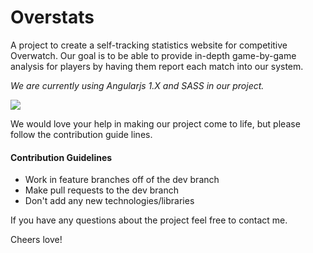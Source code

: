 # Overstats

A project to create a self-tracking statistics website for competitive Overwatch. Our goal is to be able to provide in-depth game-by-game analysis for players by having them report each match into our system.

*We are currently using Angularjs 1.X and SASS in our project.*

![](https://github.com/Jaredk3nt/Overstats/currentBuild.png)

We would love your help in making our project come to life, but please follow the contribution guide lines.

#### Contribution Guidelines

- Work in feature branches off of the dev branch
- Make pull requests to the dev branch
- Don't add any new technologies/libraries

If you have any questions about the project feel free to contact me.



Cheers love!